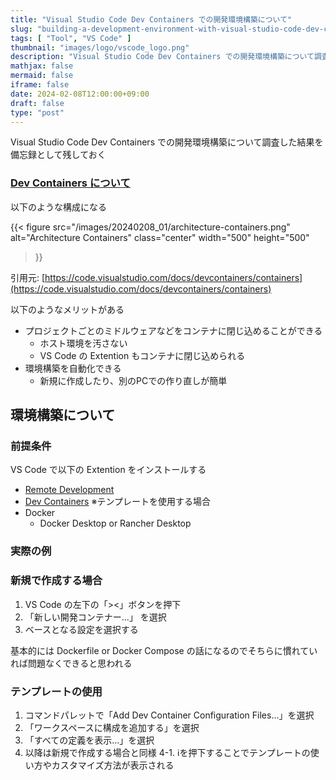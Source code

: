 ```yaml
---
title: "Visual Studio Code Dev Containers での開発環境構築について"
slug: "building-a-development-environment-with-visual-studio-code-dev-containers"
tags: [ "Tool", "VS Code" ]
thumbnail: "images/logo/vscode_logo.png"
description: "Visual Studio Code Dev Containers での開発環境構築について調査した結果を備忘録として残しておく"
mathjax: false
mermaid: false
iframe: false
date: 2024-02-08T12:00:00+09:00
draft: false
type: "post"
---
```


Visual Studio Code Dev Containers での開発環境構築について調査した結果を備忘録として残しておく

### [Dev Containers について](https://code.visualstudio.com/docs/devcontainers/containers)

以下のような構成になる

{{<
  figure
    src="/images/20240208_01/architecture-containers.png"
    alt="Architecture Containers"
    class="center"
    width="500"
    height="500"
>}}

引用元: [https://code.visualstudio.com/docs/devcontainers/containers](https://code.visualstudio.com/docs/devcontainers/containers)

以下のようなメリットがある

* プロジェクトごとのミドルウェアなどをコンテナに閉じ込めることができる
  * ホスト環境を汚さない
  * VS Code の Extention もコンテナに閉じ込められる
* 環境構築を自動化できる
  * 新規に作成したり、別のPCでの作り直しが簡単

## 環境構築について

### 前提条件

VS Code で以下の Extention をインストールする

* [Remote Development](https://marketplace.visualstudio.com/items?itemName=ms-vscode-remote.vscode-remote-extensionpack)
* [Dev Containers](https://code.visualstudio.com/docs/devcontainers/containers) ※テンプレートを使用する場合
* Docker
  * Docker Desktop or Rancher Desktop

### 実際の例

### 新規で作成する場合

1. VS Code の左下の「><」ボタンを押下
2. 「新しい開発コンテナー...」 を選択
3. ベースとなる設定を選択する

基本的には Dockerfile or Docker Compose の話になるのでそちらに慣れていれば問題なくできると思われる

### テンプレートの使用

1. コマンドパレットで「Add Dev Container Configuration Files...」を選択
2. 「ワークスペースに構成を追加する」を選択
3. 「すべての定義を表示...」を選択
4. 以降は新規で作成する場合と同様
  4-1. ℹ️を押下することでテンプレートの使い方やカスタマイズ方法が表示される
